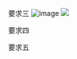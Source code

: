 
要求三
![image](https://user-images.githubusercontent.com/94776718/150916225-ed15d6c2-47b7-44f3-a082-0af032886afb.png)
<img src="https://user-images.githubusercontent.com/94776718/150916225-ed15d6c2-47b7-44f3-a082-0af032886afb.png">

要求四 

要求五
